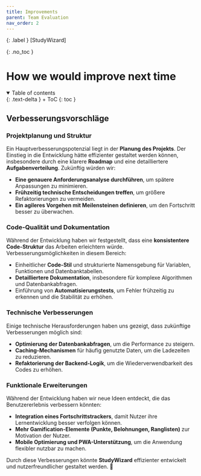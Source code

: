```yaml
---
title: Improvements
parent: Team Evaluation
nav_order: 2
---
```


{: .label }
[StudyWizard]

{: .no_toc }
# How we would improve next time

<details open markdown="block">
{: .text-delta }
<summary>Table of contents</summary>
+ ToC
{: toc }
</details>

## Verbesserungsvorschläge

### **Projektplanung und Struktur**
Ein Hauptverbesserungspotenzial liegt in der **Planung des Projekts**. Der Einstieg in die Entwicklung hätte effizienter gestaltet werden können, insbesondere durch eine klarere **Roadmap** und eine detailliertere **Aufgabenverteilung**. Zukünftig würden wir:

- **Eine genauere Anforderungsanalyse durchführen**, um spätere Anpassungen zu minimieren.
- **Frühzeitig technische Entscheidungen treffen**, um größere Refaktorierungen zu vermeiden.
- **Ein agileres Vorgehen mit Meilensteinen definieren**, um den Fortschritt besser zu überwachen.

### **Code-Qualität und Dokumentation**
Während der Entwicklung haben wir festgestellt, dass eine **konsistentere Code-Struktur** das Arbeiten erleichtern würde. Verbesserungsmöglichkeiten in diesem Bereich:

- Einheitlicher **Code-Stil** und strukturierte Namensgebung für Variablen, Funktionen und Datenbanktabellen.
- **Detailliertere Dokumentation**, insbesondere für komplexe Algorithmen und Datenbankabfragen.
- Einführung von **Automatisierungstests**, um Fehler frühzeitig zu erkennen und die Stabilität zu erhöhen.

### **Technische Verbesserungen**
Einige technische Herausforderungen haben uns gezeigt, dass zukünftige Verbesserungen möglich sind:

- **Optimierung der Datenbankabfragen**, um die Performance zu steigern.
- **Caching-Mechanismen** für häufig genutzte Daten, um die Ladezeiten zu reduzieren.
- **Refaktorierung der Backend-Logik**, um die Wiederverwendbarkeit des Codes zu erhöhen.

### **Funktionale Erweiterungen**
Während der Entwicklung haben wir neue Ideen entdeckt, die das Benutzererlebnis verbessern könnten:

- **Integration eines Fortschrittstrackers**, damit Nutzer ihre Lernentwicklung besser verfolgen können.
- **Mehr Gamification-Elemente (Punkte, Belohnungen, Ranglisten)** zur Motivation der Nutzer.
- **Mobile Optimierung und PWA-Unterstützung**, um die Anwendung flexibler nutzbar zu machen.

Durch diese Verbesserungen könnte **StudyWizard** effizienter entwickelt und nutzerfreundlicher gestaltet werden. 🚀
